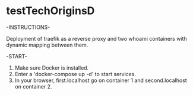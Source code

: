 # testTechOriginsD

-INSTRUCTIONS-

Deployment of traefik as a reverse proxy and two whoami containers with dynamic mapping between them.

-START-

1. Make sure Docker is installed.
2. Enter a 'docker-compose up -d' to start services.
3. In your browser, first.localhost go on container 1 and second.localhost on container 2.

